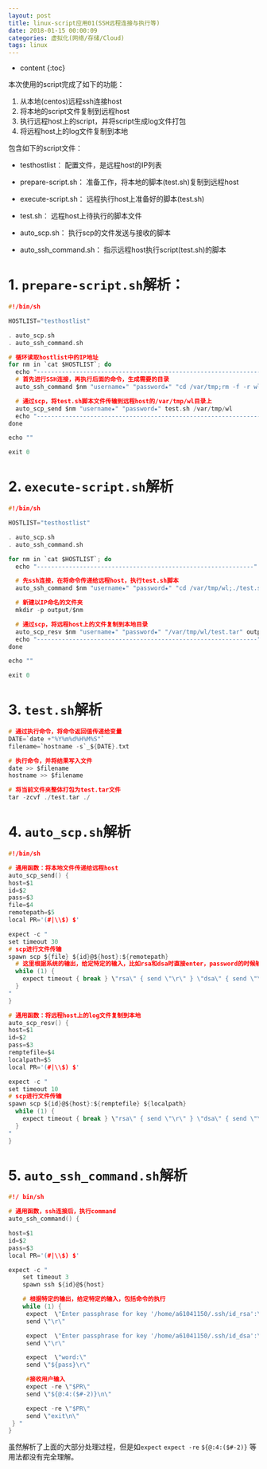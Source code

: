 ```yaml
---
layout: post
title: linux-script应用01(SSH远程连接与执行等)
date: 2018-01-15 00:00:09
categories: 虚拟化(网络/存储/Cloud)
tags: linux
---
```

* content
{:toc}


本次使用的script完成了如下的功能：
1. 从本地(centos)远程ssh连接host
2. 将本地的script文件复制到远程host
3. 执行远程host上的script，并将script生成log文件打包
4. 将远程host上的log文件复制到本地

包含如下的script文件：
- testhostlist： 配置文件，是远程host的IP列表
- prepare-script.sh： 准备工作，将本地的脚本(test.sh)复制到远程host
- execute-script.sh： 远程执行host上准备好的脚本(test.sh)
- test.sh： 远程host上待执行的脚本文件

- auto_scp.sh： 执行scp的文件发送与接收的脚本 
- auto_ssh_command.sh： 指示远程host执行script(test.sh)的脚本

# 1. `prepare-script.sh`解析：

```c
#!/bin/sh

HOSTLIST="testhostlist"

. auto_scp.sh
. auto_ssh_command.sh

# 循环读取hostlist中的IP地址
for nm in `cat $HOSTLIST`; do
  echo "------------------------------------------------------------------"
  # 首先进行SSH连接，再执行后面的命令，生成需要的目录
  auto_ssh_command $nm "username★" "password★" "cd /var/tmp;rm -f -r wl;mkdir wl"

  # 通过scp，将test.sh脚本文件传输到远程host的/var/tmp/wl目录上
  auto_scp_send $nm "username★" "password★" test.sh /var/tmp/wl
  echo "------------------------------------------------------------------"
done

echo ""

exit 0

```

# 2. `execute-script.sh`解析

```c
#!/bin/sh

HOSTLIST="testhostlist"

. auto_scp.sh
. auto_ssh_command.sh

for nm in `cat $HOSTLIST`; do
  echo "-------------------------------------------------------------"

  # 先ssh连接，在将命令传递给远程host，执行test.sh脚本
  auto_ssh_command $nm "username★" "password★" "cd /var/tmp/wl;./test.sh "

  # 新建以IP命名的文件夹
  mkdir -p output/$nm

  # 通过scp，将远程host上的文件复制到本地目录
  auto_scp_resv $nm "username★" "password★" "/var/tmp/wl/test.tar" output/$nm
  echo "--------------------------------------------------------------"
done

echo ""

exit 0

```

# 3. `test.sh`解析

```c
# 通过执行命令，将命令返回值传递给变量
DATE=`date +"%Y%m%d%H%M%S"`
filename=`hostname -s`_${DATE}.txt

# 执行命令，并将结果写入文件
date >> $filename
hostname >> $filename

# 将当前文件夹整体打包为test.tar文件
tar -zcvf ./test.tar ./

```

# 4. `auto_scp.sh`解析

```c
#!/bin/sh

# 通用函数：将本地文件传递给远程host 
auto_scp_send() {
host=$1
id=$2
pass=$3
file=$4
remotepath=$5
local PR='(#|\\$) $'

expect -c "
set timeout 30
# scp进行文件传输
spawn scp ${file} ${id}@${host}:${remotepath}
  # 这里根据系统的输出，给定特定的输入，比如rsa和dsa时直接enter，password的时候输入pass变量的值
  while (1) {
    expect timeout { break } \"rsa\" { send \"\r\" } \"dsa\" { send \"\r\" }  \"word: \" { send \"${pass}\r\" } -re \"$PR\" { send \"\r\";break }
  }
"
}

# 通用函数：将远程host上的log文件复制到本地
auto_scp_resv() {
host=$1
id=$2
pass=$3
remptefile=$4
localpath=$5
local PR='(#|\\$) $'

expect -c "
set timeout 10
# scp进行文件传输
spawn scp ${id}@${host}:${remptefile} ${localpath}
  while (1) {
    expect timeout { break } \"rsa\" { send \"\r\" } \"dsa\" { send \"\r\" }  \"word: \" { send \"${pass}\r\" } -re \"$PR\" { send \"\r\";break }
  }
"
}

```



# 5. `auto_ssh_command.sh`解析

```c
#!/ bin/sh

# 通用函数，ssh连接后，执行command
auto_ssh_command() {

host=$1
id=$2
pass=$3
local PR='(#|\\$) $'

expect -c "
    set timeout 3
    spawn ssh ${id}@${host}

    # 根据特定的输出，给定特定的输入，包括命令的执行
    while (1) {
     expect  \"Enter passphrase for key '/home/a61041150/.ssh/id_rsa':\"
     send \"\r\"

     expect  \"Enter passphrase for key '/home/a61041150/.ssh/id_dsa':\"
     send \"\r\"

     expect  \"word:\"
     send \"${pass}\r\"

     #接收用户输入
     expect -re \"$PR\"
     send \"${@:4:($#-2)}\n\"

     expect -re \"$PR\"
     send \"exit\n\"
 } "
}

```


虽然解析了上面的大部分处理过程，但是如`expect` `expect -re` `${@:4:($#-2)}` 等用法都没有完全理解。




